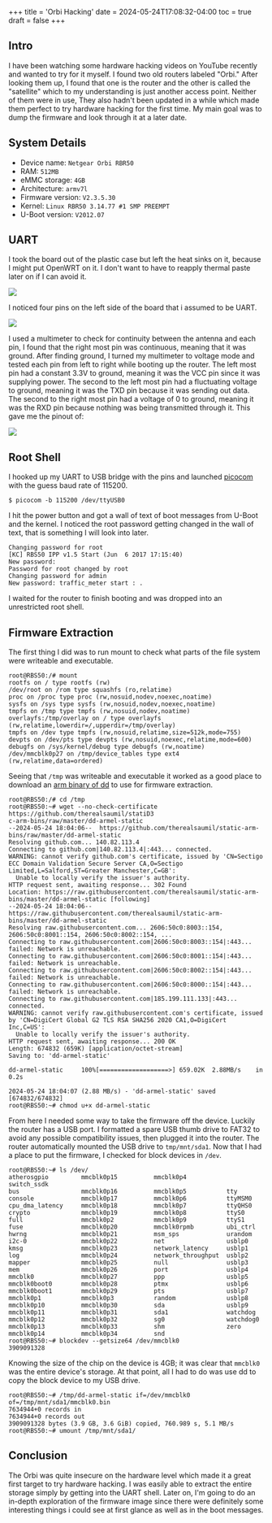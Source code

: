 +++
title = 'Orbi Hacking'
date = 2024-05-24T17:08:32-04:00
toc = true
draft = false
+++

## Intro

I have been watching some hardware hacking videos on YouTube recently and wanted to try for it myself. I found two old routers labeled "Orbi." After looking them up, I found that one is the router and the other is called the "satellite" which to my understanding is just another access point. Neither of them were in use, They also hadn't been updated in a while which made them perfect to try hardware hacking for the first time. My main goal was to dump the firmware and look through it at a later date.

## System Details

* Device name: `Netgear Orbi RBR50`
* RAM: `512MB`
* eMMC storage: `4GB`
* Architecture: `armv7l`
* Firmware version: `V2.3.5.30`
* Kernel: `Linux RBR50 3.14.77 #1 SMP PREEMPT`
* U-Boot version: `V2012.07`

## UART

I took the board out of the plastic case but left the heat sinks on it, because I might put OpenWRT on it. I don't want to have to reapply thermal paste later on if I can avoid it. 

![](./img/pcb.jpg)

I noticed four pins on the left side of the board that i assumed to be UART.

![](./img/uart.jpg)

I used a multimeter to check for continuity between the antenna and each pin, I found that the right most pin was continuous, meaning that it was ground. After finding ground, I turned my multimeter to voltage mode and tested each pin from left to right while booting up the router. The left most pin had a constant 3.3V to ground, meaning it was the VCC pin since it was supplying power. The second to the left most pin had a fluctuating voltage to ground, meaning it was the TXD pin because it was sending out data. The second to the right most pin had a  voltage of 0 to ground, meaning it was the RXD pin because nothing was being transmitted through it. This gave me the pinout of:

![](./img/uart_labeled.jpg)

## Root Shell

I hooked up my UART to USB bridge with the pins and launched [picocom](https://github.com/npat-efault/picocom) with the guess baud rate of 115200.

```
$ picocom -b 115200 /dev/ttyUSB0
```

I hit the power button and got a wall of text of boot messages from U-Boot and the kernel. I noticed the root password getting changed in the wall of text, that is something I will look into later. 

```
Changing password for root
[KC] RBS50 IPP v1.5 Start (Jun  6 2017 17:15:40)
New password: 
Password for root changed by root
Changing password for admin
New password: traffic_meter start : .
```

I waited for the router to finish booting and was dropped into an unrestricted root shell.

## Firmware Extraction

The first thing I did was to run mount to check what parts of the file system were writeable and executable. 

```
root@RBS50:/# mount
rootfs on / type rootfs (rw)
/dev/root on /rom type squashfs (ro,relatime)
proc on /proc type proc (rw,nosuid,nodev,noexec,noatime)
sysfs on /sys type sysfs (rw,nosuid,nodev,noexec,noatime)
tmpfs on /tmp type tmpfs (rw,nosuid,nodev,noatime)
overlayfs:/tmp/overlay on / type overlayfs (rw,relatime,lowerdir=/,upperdir=/tmp/overlay)
tmpfs on /dev type tmpfs (rw,nosuid,relatime,size=512k,mode=755)
devpts on /dev/pts type devpts (rw,nosuid,noexec,relatime,mode=600)
debugfs on /sys/kernel/debug type debugfs (rw,noatime)
/dev/mmcblk0p27 on /tmp/device_tables type ext4 (rw,relatime,data=ordered)
```

Seeing that `/tmp` was writeable and executable it worked as a good place to download  an [arm binary of dd](https://github.com/therealsaumil/static-arm-bins) to use for firmware extraction. 

```
root@RBS50:/# cd /tmp
root@RBS50:~# wget --no-check-certificate https://github.com/therealsaumil/statiD3
c-arm-bins/raw/master/dd-armel-static
--2024-05-24 18:04:06--  https://github.com/therealsaumil/static-arm-bins/raw/master/dd-armel-static
Resolving github.com... 140.82.113.4
Connecting to github.com|140.82.113.4|:443... connected.
WARNING: cannot verify github.com's certificate, issued by 'CN=Sectigo ECC Domain Validation Secure Server CA,O=Sectigo Limited,L=Salford,ST=Greater Manchester,C=GB':
  Unable to locally verify the issuer's authority.
HTTP request sent, awaiting response... 302 Found
Location: https://raw.githubusercontent.com/therealsaumil/static-arm-bins/master/dd-armel-static [following]
--2024-05-24 18:04:06--  https://raw.githubusercontent.com/therealsaumil/static-arm-bins/master/dd-armel-static
Resolving raw.githubusercontent.com... 2606:50c0:8003::154, 2606:50c0:8001::154, 2606:50c0:8002::154, ...
Connecting to raw.githubusercontent.com|2606:50c0:8003::154|:443... failed: Network is unreachable.
Connecting to raw.githubusercontent.com|2606:50c0:8001::154|:443... failed: Network is unreachable.
Connecting to raw.githubusercontent.com|2606:50c0:8002::154|:443... failed: Network is unreachable.
Connecting to raw.githubusercontent.com|2606:50c0:8000::154|:443... failed: Network is unreachable.
Connecting to raw.githubusercontent.com|185.199.111.133|:443... connected.
WARNING: cannot verify raw.githubusercontent.com's certificate, issued by 'CN=DigiCert Global G2 TLS RSA SHA256 2020 CA1,O=DigiCert Inc,C=US':
  Unable to locally verify the issuer's authority.
HTTP request sent, awaiting response... 200 OK
Length: 674832 (659K) [application/octet-stream]
Saving to: 'dd-armel-static'

dd-armel-static     100%[===================>] 659.02K  2.88MB/s    in 0.2s    

2024-05-24 18:04:07 (2.88 MB/s) - 'dd-armel-static' saved [674832/674832]
root@RBS50:~# chmod u+x dd-armel-static
```

From here I needed some way to take the firmware off the device. Luckily the router has a USB port. I formatted a spare USB thumb drive to FAT32 to avoid any possible compatibility issues, then plugged it into the router. The router automatically mounted the USB drive to `tmp/mnt/sda1`. Now that I had a place to put the firmware, I checked for block devices in `/dev`.

```
root@RBS50:~# ls /dev/
atherosgpio         mmcblk0p15          mmcblk0p4           switch_ssdk
bus                 mmcblk0p16          mmcblk0p5           tty
console             mmcblk0p17          mmcblk0p6           ttyMSM0
cpu_dma_latency     mmcblk0p18          mmcblk0p7           ttyQHS0
crypto              mmcblk0p19          mmcblk0p8           ttyS0
full                mmcblk0p2           mmcblk0p9           ttyS1
fuse                mmcblk0p20          mmcblk0rpmb         ubi_ctrl
hwrng               mmcblk0p21          msm_sps             urandom
i2c-0               mmcblk0p22          net                 usblp0
kmsg                mmcblk0p23          network_latency     usblp1
log                 mmcblk0p24          network_throughput  usblp2
mapper              mmcblk0p25          null                usblp3
mem                 mmcblk0p26          port                usblp4
mmcblk0             mmcblk0p27          ppp                 usblp5
mmcblk0boot0        mmcblk0p28          ptmx                usblp6
mmcblk0boot1        mmcblk0p29          pts                 usblp7
mmcblk0p1           mmcblk0p3           random              usblp8
mmcblk0p10          mmcblk0p30          sda                 usblp9
mmcblk0p11          mmcblk0p31          sda1                watchdog
mmcblk0p12          mmcblk0p32          sg0                 watchdog0
mmcblk0p13          mmcblk0p33          shm                 zero
mmcblk0p14          mmcblk0p34          snd
root@RBS50:~# blockdev --getsize64 /dev/mmcblk0
3909091328
```

Knowing the size of the chip on the device is 4GB; it was clear that `mmcblk0` was the entire device's storage. At that point, all I had to do was use dd to copy the block device to my USB drive.

```
root@RBS50:~# /tmp/dd-armel-static if=/dev/mmcblk0 of=/tmp/mnt/sda1/mmcblk0.bin
7634944+0 records in
7634944+0 records out
3909091328 bytes (3.9 GB, 3.6 GiB) copied, 760.989 s, 5.1 MB/s
root@RBS50:~# umount /tmp/mnt/sda1/
```

## Conclusion

The Orbi was quite insecure on the hardware level which made it a great first target to try hardware hacking. I was easily able to extract the entire storage simply by getting into the UART shell. Later on, I'm going to do an in-depth exploration of the firmware image since there were definitely some interesting things i could see at first glance as well as in the boot messages. 
